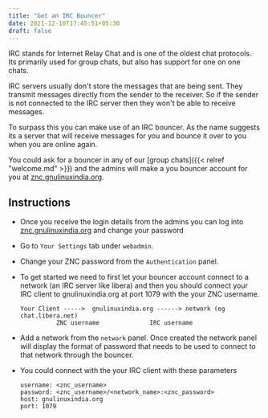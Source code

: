 ```yaml
---
title: "Get an IRC Bouncer"
date: 2021-12-10T17:45:51+05:30
draft: false
---
```


IRC stands for Internet Relay Chat and is one of the oldest chat protocols.
Its primarily used for group chats, but also has support for one on one chats.

IRC servers usually don't store the messages that are being sent. They transmit
messages directly from the sender to the receiver. So if the sender is not
connected to the IRC server then they won't be able to receive messages.

To surpass this you can make use of an IRC bouncer. As the name suggests its a
server that will receive messages for you and bounce it over to you when you
are online again.


You could ask for a bouncer in any of our
[group chats]({{< relref "welcome.md" >}})
and the admins will make a
you bouncer account for you at [znc.gnulinuxindia.org](https://znc.gnulinuxindia.org).



## Instructions

- Once you receive the login details from the admins you can log into
  [znc.gnulinuxindia.org](https://znc.gnulinuxindia.org)
  and change your password

- Go to `Your Settings` tab under `webadmin`.

- Change your ZNC password from the `Authentication` panel.

- To get started we need to first let your bouncer account connect to a network
  (an IRC server like libera) and then you should connect your IRC client to 
  gnulinuxindia.org at port 1079 with the your ZNC username.

  ```
  Your Client ----->  gnulinuxindia.org ------> network (eg chat.libera.net)
            ZNC username              IRC username
  ```
- Add a network from the `network` panel. Once created the network panel will display the format of password that needs to be used to connect to that network through the bouncer.

- You could connect with the your IRC client with these parameters
  
  ```
  username: <znc_username>
  password: <znc_username>/<network_name>:<znc_password>
  host: gnulinuxindia.org
  port: 1079
  ```

